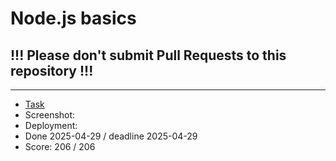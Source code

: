# Node.js basics

## !!! Please don't submit Pull Requests to this repository !!!

---

- [Task](https://github.com/AlreadyBored/nodejs-assignments/blob/main/assignments/nodejs-basics/assignment.md)
- Screenshot:
- Deployment:
- Done 2025-04-29 / deadline 2025-04-29
- Score: 206 / 206
